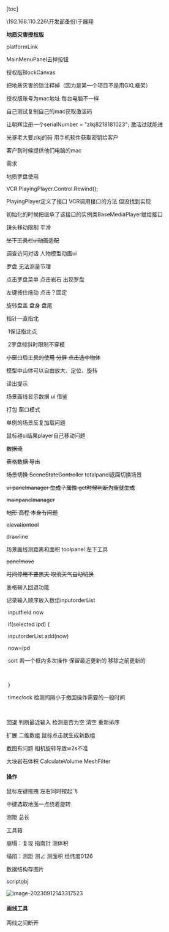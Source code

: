 [toc]

\\192.168.110.226\开发部备份\于展翔



**地质灾害授权版**

platformLink

MainMenuPanel去掉按钮

授权版BlockCanvas

把地质灾害的锁注释掉（因为是第一个项目不是用GXL框架）

授权版账号为mac地址 每台电脑不一样

自己测试复制自己的mac获取激活码







让朝辉注册一个serialNumber = "zlkj8218181023"; 激活过就能进

光哥老大要zlkj的码 用手机软件获取密钥给客户

客户到时候提供他们电脑的mac











需求 

地质罗盘使用

VCR PlayingPlayer.Control.Rewind();

PlayingPlayer定义了接口 VCR调用接口的方法 但没找到实现

初始化的时候把继承了该接口的实例类BaseMediaPlayer赋给接口



镜头移动限制 平滑 

~~坐下工具栏ui动画适配~~

调查访问对话 人物模型动画ui



罗盘 无法测量节理

点击罗盘菜单 点击岩石 出现罗盘

左键按住拖动 点击？固定

旋转盘盖 盘身 盘尾

指针一直指北

​	1保证指北点

​	2罗盘倾斜时限制不穿模



~~小窗口后工具的使用 分屏 点击选中物体~~



模型中山体可以自由放大、定位、旋转



读出提示



场景画线显示数据 ui 借鉴

打包 窗口模式



单例的场景反复加载问题

鼠标碰ui结果player自己移动问题

























~~数据流~~ 

~~表格数据 导出~~

~~场景切换 SceneStateController~~ totalpanel返回切换场景

~~ui panelmanager 生成？属性 get时候判断为空就生成~~

~~mainpanelmanager~~

~~地形 高程 本身有问题~~

~~elevationtool~~

drawline

场景画线测距离和面积 toolpanel 左下工具

~~panelmove~~



~~时间停用不要黑天 取消天气自动切换~~





表格输入回退功能 

记录输入顺序放入数组inputorderList

​	inputfield now

​	if(selected ipd) {

​		inputorderList.add(now)

​		now=ipd

​		sort 若一个框内多次操作 保留最近更新的 移除之前更新的

​		

​	}

​	timeclock 检测间隔小于撤回操作需要的一般时间

​	

回退 判断最近输入 检测是否为空 清空 重新排序



扩展 二维数组 鼠标点击就生成新数组



截图有问题 相机旋转导致w2s不准



大块岩石体积 CalculateVolume MeshFilter



#### 操作

鼠标左键拖拽 左右同时按起飞

中键选取地面一点绕着旋转



测距 总长

工具箱 

崩塌：复现 指南针 测体积

塌陷：测距 测∠ 测面积 经纬度0126



数据结构存图片

scriptobj





![image-20230912143317523](C:\Users\30998\AppData\Roaming\Typora\typora-user-images\image-20230912143317523.png)



#### 画线工具

两线之间断开







